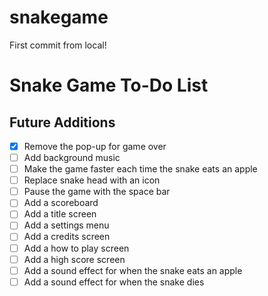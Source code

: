 # snakegame

First commit from local!

# Snake Game To-Do List

## Future Additions
- [x] Remove the pop-up for game over
- [ ] Add background music
- [ ] Make the game faster each time the snake eats an apple
- [ ] Replace snake head with an icon
- [ ] Pause the game with the space bar
- [ ] Add a scoreboard
- [ ] Add a title screen
- [ ] Add a settings menu
- [ ] Add a credits screen
- [ ] Add a how to play screen
- [ ] Add a high score screen
- [ ] Add a sound effect for when the snake eats an apple
- [ ] Add a sound effect for when the snake dies